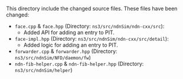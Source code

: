 This directory include the changed source files.
These files have been changed:  
* `face.cpp` & `face.hpp` (Directory: `ns3/src/ndnSim/ndn-cxx/src`): 
    * Added API for adding an entry to PIT.
* `face-impl.hpp` (Directory: `ns3/src/ndnSim/ndn-cxx/src/detail`): 
    * Added logic for adding an entry to PIT. 
* `forwarder.cpp` & `forwarder.hpp` (Directory: `ns3/src/ndnSim/NFD/daemon/fw`) 
* `ndn-fib-helper.cpp` & `ndn-fib-helper.hpp` (Directory: `ns3/src/ndnSim/helper`)
